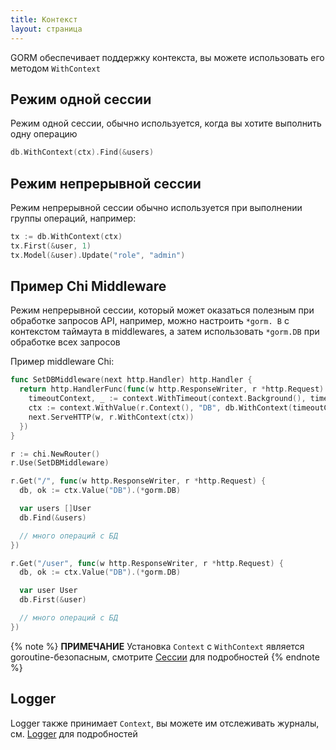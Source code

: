 ```yaml
---
title: Контекст
layout: страница
---
```


GORM обеспечивает поддержку контекста, вы можете использовать его методом `WithContext`

## Режим одной сессии

Режим одной сессии, обычно используется, когда вы хотите выполнить одну операцию

```go
db.WithContext(ctx).Find(&users)
```

## Режим непрерывной сессии

Режим непрерывной сессии обычно используется при выполнении группы операций, например:

```go
tx := db.WithContext(ctx)
tx.First(&user, 1)
tx.Model(&user).Update("role", "admin")
```

## Пример Chi Middleware

Режим непрерывной сессии, который может оказаться полезным при обработке запросов API, например, можно настроить `*gorm. B` с контекстом таймаута в middlewares, а затем использовать `*gorm.DB` при обработке всех запросов

Пример middleware Chi:

```go
func SetDBMiddleware(next http.Handler) http.Handler {
  return http.HandlerFunc(func(w http.ResponseWriter, r *http.Request) {
    timeoutContext, _ := context.WithTimeout(context.Background(), time.Second)
    ctx := context.WithValue(r.Context(), "DB", db.WithContext(timeoutContext))
    next.ServeHTTP(w, r.WithContext(ctx))
  })
}

r := chi.NewRouter()
r.Use(SetDBMiddleware)

r.Get("/", func(w http.ResponseWriter, r *http.Request) {
  db, ok := ctx.Value("DB").(*gorm.DB)

  var users []User
  db.Find(&users)

  // много операций с БД
})

r.Get("/user", func(w http.ResponseWriter, r *http.Request) {
  db, ok := ctx.Value("DB").(*gorm.DB)

  var user User
  db.First(&user)

  // много операций с БД
})
```

{% note %}
**ПРИМЕЧАНИЕ** Установка `Context` с `WithContext` является goroutine-безопасным, смотрите [Сессии](session.html) для подробностей
{% endnote %}

## Logger

Logger также принимает `Context`, вы можете им отслеживать журналы, см. [Logger](logger.html) для подробностей
